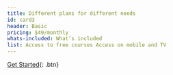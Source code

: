 ```yaml
---
title: Different plans for different needs
id: card3
header: Basic
pricing: $49/monthly
whats-included: What’s included
list: Access to free courses Access on mobile and TV
---
```


[Get Started](http://www.google.com){: .btn}
